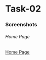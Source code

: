 # Task-02


### Screenshots
###### Home Page

[Home Page](https://github.com/anitaaziz/psd-to-html-examples/blob/master/Task-2/screenshot-main.png)
